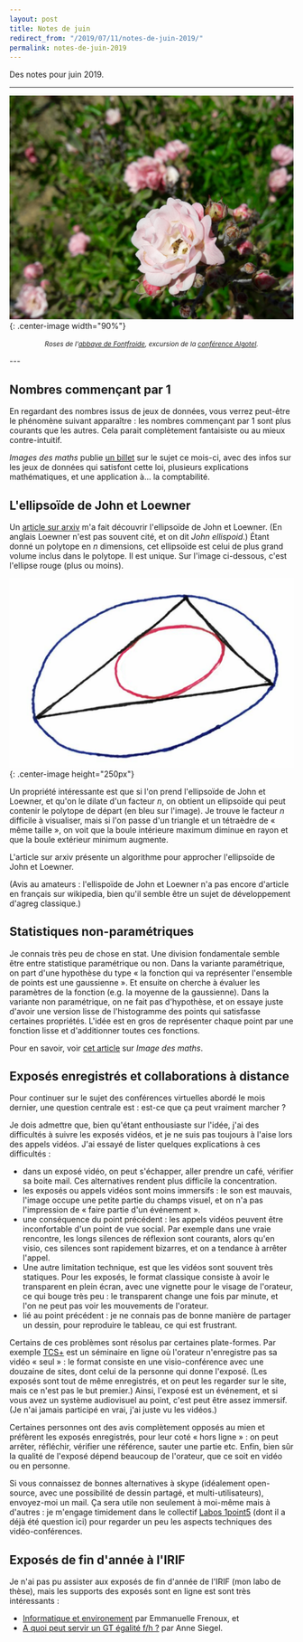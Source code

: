 ```yaml
---
layout: post
title: Notes de juin
redirect_from: "/2019/07/11/notes-de-juin-2019/"
permalink: notes-de-juin-2019
---
```


Des notes pour juin 2019.

--- 
![](../assets/rose.png){: .center-image width="90%"}
<p align="center"><small><i>
Roses de l'<a href="https://fr.wikipedia.org/wiki/Abbaye_Sainte-Marie_de_Fontfroide">abbaye de Fontfroide</a>,
excursion de la <a href="https://www.irit.fr/algotel2019/index.html">conférence Algotel</a>.</i></small></p>
---

## Nombres commençant par 1

En regardant des nombres issus de jeux de données, vous verrez peut-être le 
phénomène suivant apparaître : les nombres commençant par 1 sont plus courants 
que les autres. Cela parait complètement fantaisiste ou au mieux contre-intuitif. 

*Images des maths* publie 
[un billet](http://images.math.cnrs.fr/Quel-est-le-debut-de-ce-nombre.html)
sur le sujet ce mois-ci, avec des infos sur les jeux de données qui satisfont 
cette loi, plusieurs explications mathématiques, et une application à... la
comptabilité. 

## L'ellipsoïde de John et Loewner

Un [article sur arxiv](https://arxiv.org/pdf/1905.11580.pdf) m'a fait découvrir
l'ellipsoïde de John et Loewner. (En anglais Loewner n'est pas souvent cité, et on 
dit *John ellispoid*.) Étant donné un polytope en $n$ dimensions, cet 
ellipsoïde est celui de plus grand volume inclus dans le polytope. Il est unique. 
Sur l'image ci-dessous, c'est l'ellipse rouge (plus ou moins).

![](../assets/john-ellipsoid.png){: .center-image height="250px"}

Un propriété intéressante est que si l'on prend l'ellipsoïde de John et Loewner, 
et qu'on le dilate d'un facteur $n$, on obtient un ellipsoïde qui peut contenir 
le polytope de départ (en bleu sur l'image). 
Je trouve le facteur $n$ difficile à visualiser, mais si l'on passe d'un triangle 
et un tétraèdre de « même taille », on voit que la boule intérieure maximum 
diminue en rayon et que la boule extérieur minimum augmente. 

L'article sur arxiv présente un algorithme pour approcher l'ellipsoïde de John 
et Loewner.

(Avis au amateurs : l'ellispoïde de John et Loewner n'a pas encore d'article en 
français sur wikipedia, bien qu'il semble être un sujet de 
développement d'agreg classique.)

## Statistiques non-paramétriques

Je connais très peu de chose en stat. 
Une division fondamentale semble être entre statistique paramétrique ou non. 
Dans la variante paramétrique, on part d'une hypothèse du type « la fonction qui 
va représenter l'ensemble de points est une gaussienne ». Et ensuite on cherche à 
évaluer les paramètres de la fonction (e.g. la moyenne de la gaussienne).
Dans la variante non paramétrique, on ne fait pas d'hypothèse, et on essaye 
juste d'avoir une version lisse de l'histogramme des points qui satisfasse 
certaines propriétés. L'idée est en gros de représenter chaque point par une 
fonction lisse et d'additionner toutes ces fonctions. 

Pour en savoir, voir 
[cet article](http://images.math.cnrs.fr/Qu-est-ce-que-l-estimation-non-parametrique.html)
sur *Image des maths*. 

## Exposés enregistrés et collaborations à distance

Pour continuer sur le sujet des conférences virtuelles abordé le mois dernier, 
une question centrale est : est-ce que ça peut vraiment marcher ?

Je dois admettre que, bien qu'étant enthousiaste sur l'idée, j'ai des 
difficultés à suivre les exposés vidéos, et je ne suis pas toujours à l'aise lors
des appels vidéos. 
J'ai essayé de lister quelques explications à ces difficultés :

* dans un exposé vidéo, on peut s'échapper, aller prendre un café, vérifier sa 
boite mail. Ces alternatives rendent plus difficile la concentration. 
* les exposés ou appels vidéos sont moins immersifs : le son est mauvais, l'image
occupe une petite partie du champs visuel, et on n'a pas l'impression de « faire 
partie d'un événement ». 
* une conséquence du point précédent : les appels vidéos peuvent être inconfortable
d'un point de vue social. Par exemple dans une vraie rencontre, les longs silences 
de réflexion sont courants, alors qu'en visio, ces silences sont rapidement 
bizarres, et on a tendance à arrêter l'appel. 
* Une autre limitation technique, est que les vidéos sont souvent très statiques.
Pour les exposés, le format classique consiste à avoir le transparent en plein 
écran, avec une vignette pour le visage de l'orateur, ce qui bouge très peu : le 
transparent change une fois par minute, et l'on ne peut pas voir les mouvements 
de l'orateur.
* lié au point précédent : je ne connais pas de bonne manière de partager un 
dessin, pour reproduire le tableau, ce qui est frustrant. 

Certains de ces problèmes sont résolus par certaines plate-formes. 
Par exemple [TCS+](https://sites.google.com/site/plustcs/) est un séminaire en 
ligne où l'orateur n'enregistre pas sa vidéo « seul » : le format consiste en une
visio-conférence avec une douzaine de sites, dont celui de la personne qui 
donne l'exposé. (Les exposés sont tout de même enregistrés, et on peut les 
regarder sur le site, mais ce n'est pas le but premier.)
Ainsi, l'exposé est un événement, et si vous avez un système audiovisuel au point, 
c'est peut être assez immersif. (Je n'ai jamais participé en vrai, j'ai juste vu 
les vidéos.) 

Certaines personnes ont des avis complètement opposés au mien et préfèrent les 
exposés enregistrés, pour leur coté « hors ligne » : on peut arrêter, réfléchir, 
vérifier une référence, sauter une partie etc. 
Enfin, bien sûr la qualité de l'exposé dépend beaucoup de l'orateur, que ce soit 
en vidéo ou en personne.

Si vous connaissez de bonnes alternatives à skype (idéalement open-source, avec 
une possibilité de dessin partagé, et multi-utilisateurs), envoyez-moi un mail. 
Ça sera utile non seulement à moi-même mais à d'autres : 
je m'engage timidement dans le collectif 
[Labos 1point5](https://labos1point5.org) (dont il a déjà été question ici) 
pour regarder un peu les aspects techniques des vidéo-conférences. 

## Exposés de fin d'année à l'IRIF

Je n'ai pas pu assister aux exposés de fin d'année de l'IRIF (mon labo de thèse), 
mais les supports des exposés sont en ligne est sont très intéressants :

* [Informatique et environement](https://www.irif.fr/_media/rencontres/irif/informatique_et_de_veloppement_soutenable_irif.pdf)
par Emmanuelle Frenoux, et
* [A quoi peut servir un GT égalité f/h ?](https://www.irif.fr/_media/rencontres/irif/parite_irif.pdf)
par Anne Siegel.


